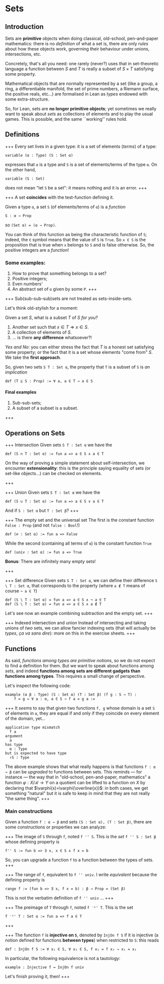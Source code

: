 # Sets

## Introduction
Sets are **primitive** objects when doing classical, old-school, pen-and-paper mathematics: there is no *definition* of what a set is, there are only *rules* about how these objects work, governing their behaviour under unions, intersections, etc. 

Concretely, that's all you need: one rarely (never?) uses that in set-theoretic language a function between $S$ and $T$ is really a subset of $S\times T$ satisfying some property.

Mathematical objects that are normally represented by a set (like a group, a ring, a differentiable manifold, the set of prime numbers, a Riemann surface, the positive reals, etc...) are formalised in Lean as *types* endowed with some extra-structure.

So, for Lean, sets are **no longer primitive objects**; yet sometimes we really want to speak about *sets* as collections of elements and to play the usual games. This is possible, and the same ``working'' rules hold.


## Definitions

+++ Every set lives in a given type: it is a set of elements (*terms*) of a type:
```lean
variable (α : Type) (S : Set α)
```
expresses that `α` is a type and `S` is a set of elements/terms of the type `α`. On the other hand,
```lean
variable (S : Set)
```
does not mean "let `S` be a set": it means nothing and it is an error.
+++

+++ A set **coincides** with the test-function defining it.

 Given a type `α`, a set `S` (of elements/terms of `α`) is a *function*
```lean
S : α → Prop
```
so `(Set α) = (α → Prop)`.

You can think of this function as being the characteristic function of `S`; indeed, the `∈` symbol means that the value of `S` is `True`. So `x ∈ S` is the proposition that is true when `x` belongs to `S` and is false otherwise. So, the positive integers are a *function*!

### Some examples: 
1. How to prove that something belongs to a set?
1. Positive integers;
1. Even numbers'
1. An abstract set of `α` given by some `P`.
+++

+++ Sub(sub-sub-sub)sets are not treated as sets-inside-sets.

Let's think old-stylish for a moment:

Given a set $S$, what is a subset $T$ of $S$ *for you*?
1. Another set such that $x\in T\Rightarrow x \in S$.
1. A collection of elements of $S$.
1. ... is there **any difference** whatsoever?!

*Yes and No*: you can either stress the fact that $T$ is a honest set satisfying some property; or the fact that it is a set whose elements "come from" $S$. We take the **first approach**.


So, given two sets  `S T : Set α`, the property that `T` is a subset of `S` is *an implication*
```lean
def (T ⊆ S : Prop) := ∀ a, a ∈ T → a ∈ S
```
#### Final examples
1. Sub-sub-sets;
1. A subset of a subset is a subset.

+++

## Operations on Sets
+++ Intersection
Given sets `S T : Set α` we have the
```lean
def (S ∩ T : Set α) := fun a => a ∈ S ∧ a ∈ T
```
On the way of proving a simple statement about self-intersection, we encounter **extensionality**: this is the principle saying equality of sets (or set-like objects...) can be checked on elements.

+++

+++ Union
Given sets `S T : Set α` we have the
```lean
def (S ∪ T : Set α) := fun a => a ∈ S ∨ a ∈ T
```

And if `S : Set α` but `T : Set β`?
+++

+++ The empty set and the universal set
The first is the constant function `False : Prop` (and not `false : Bool`!)
```lean
def (∅ : Set α) := fun a => False
```
While the second (containing all terms of `α`) is the constant function `True`
```lean
def (univ : Set α) := fun a => True
```
**Bonus**: There are infinitely many empty sets!

+++

+++ Set difference
Given sets `S T : Set α`, we can define their difference `S \ T : Set α`, that corresponds to the property (where `a ∉ T` means of course `¬ a ∈ T`)
```lean
def (S \ T : Set α) = fun a => a ∈ S ∧ ¬ a ∈ T
def (S \ T : Set α) = fun a => a ∈ S ∧ a ∉ T
```

Let's see now an example combining subtraction and the empty set.
+++

+++ Indexed intersection and union
Instead of intersecting and taking unions of *two* sets, we can allow fancier indexing sets (that will actually be *types*, *ça va sans dire*): more on this in the exercise sheets.
+++


## Functions

As said, *functions among types are primitive notions*, so we do not expect to find a definition for them. But we want to speak about functions among *sets*, and indeed **functions among sets are different gadgets than functions among types**. This requires a small change of perspective.

Let's inspect the following code:
```lean
example (α β : Type) (S : Set α) (T : Set β) (f g : S → T) :
    f = g ↔ ∀ a : α, a ∈ S → f a = g a :=
```
+++ It *seems* to say that given two functions `f, g` whose domain is a set `S` of elements in `α`, they are equal if and only if they coincide on every element of the domain, yet...

```
application type mismatch
  f a
argument
  a
has type
  α : Type
but is expected to have type
  ↑S : Type
```

The above example shows that what really happens is that functions `f : α → β` can be *upgraded* to functions between sets. This reminds — for instance — the way that in "old-school, pen-and-paper, mathematics" a function $\varphi : X/\mathcal{R} \to Y$ on a quotient can be lifted to a function on $X$ by declaring that $\varphi(x)=\varphi(\overline{x})$: in both cases, we get something "natural" but it is safe to keep in mind that they are not really "the same thing".
+++

### Main constructions

Given a function `f : α → β` and sets `(S : Set α), (T : Set β)`, there are some constructions or properties we can analyze:

+++ The image of `S` through `f`, noted `f '' S`.
This is the *set* `f '' S : Set β` whose defining property is
```lean
f'' S := fun b => ∃ x, x ∈ S ∧ f x = b
```
So, you can upgrade a function `f` to a function between the types of sets.
+++

+++ The range of `f`, equivalent to `f '' univ`.
I write *equivalent* because the defining property is
```lean
range f := (fun b => ∃ x, f x = b) : β → Prop = (Set β)
```
This is not the verbatim definition of `f '' univ` ...
+++

+++ The preimage of `T` through `f`, noted `f ⁻¹' T`.
This is the set
```lean
f ⁻¹' T : Set α := fun a => f a ∈ T
```

+++

+++ The function `f` is **injective on `S`**, denoted by `InjOn f S` if it is injective (a notion defined for functions **between types**) when restricted to `S`: this reads
```lean
def : InjOn f S := ∀ x₁ ∈ S, ∀ x₂ ∈ S, f x₁ = f x₂ → x₁ = x₂
```

In particular, the following equivalence is not a tautology:
```lean
example : Injective f ↔ InjOn f univ
```

Let's finish proving it, then!
+++
